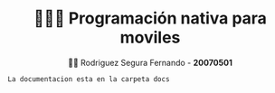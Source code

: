<h1 align="center">
  👨‍💻🔧 Programación nativa para moviles
</h1>

<p align="center">
  👨‍💼 Rodriguez Segura Fernando - <b>20070501</b>
</p>

```
La documentacion esta en la carpeta docs
```
